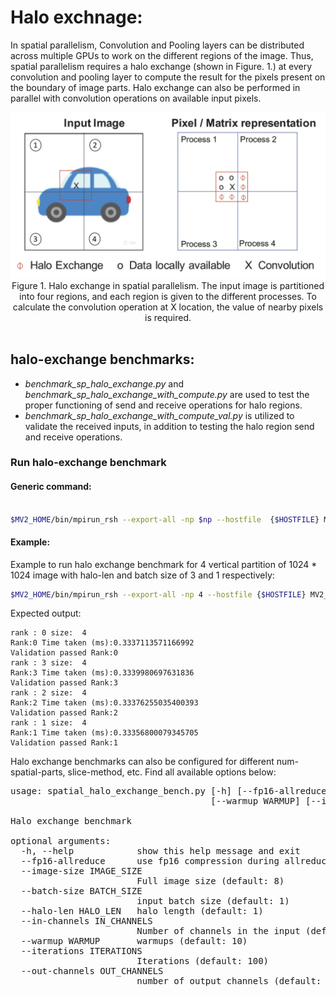 #  Halo exchnage:
In spatial parallelism, Convolution and Pooling layers can be distributed across multiple GPUs to work on the different regions of the image. Thus, spatial parallelism requires a halo exchange (shown in Figure. 1.) at every convolution and pooling layer to compute the result for the pixels present on the boundary of image parts. Halo exchange can also be performed in parallel with convolution operations on available input pixels.
<div align="center">
 <img src="../../../docs/assets/images/Halo_Exchange.jpg" width="600px">
 </br>
  <figcaption>Figure 1. Halo exchange in spatial parallelism. The input image is partitioned into four regions, and each region is given to the different processes. To calculate the convolution operation at X location, the value of nearby pixels is required. 
  </figcaption>
    </br>
</div>


## halo-exchange benchmarks:
- *benchmark_sp_halo_exchange.py* and *benchmark_sp_halo_exchange_with_compute.py* are used to test the proper functioning of send and receive operations for halo regions.
- *benchmark_sp_halo_exchange_with_compute_val.py* is utilized to validate the received inputs, in addition to testing the halo region send and receive operations.
### Run halo-exchange benchmark

#### Generic command:
```bash

$MV2_HOME/bin/mpirun_rsh --export-all -np $np --hostfile  {$HOSTFILE} MV2_USE_CUDA=1 MV2_HYBRID_BINDING_POLICY=spread MV2_CPU_BINDING_POLICY=hybrid MV2_USE_GDRCOPY=0 PYTHONNOUSERSITE=true LD_PRELOAD=$MV2_HOME/lib/libmpi.so python ${halo_benchmark} --image-size ${image_size} --batch-size ${batch_size} --num-spatial-parts ${num_spatial_parts} --slice-method ${partition}

```
#### Example:
Example to run halo exchange benchmark for 4 vertical partition of 1024 * 1024 image with halo-len and batch size of 3 and 1 respectively: 
```bash
$MV2_HOME/bin/mpirun_rsh --export-all -np 4 --hostfile {$HOSTFILE} MV2_USE_CUDA=1 MV2_HYBRID_BINDING_POLICY=spread MV2_CPU_BINDING_POLICY=hybrid MV2_USE_GDRCOPY=0 PYTHONNOUSERSITE=true LD_PRELOAD=$MV2_HOME/lib/libmpi.so python benchmarks/communication/halo/benchmark_sp_halo_exchange.py --image-size 1024 --batch-size 1 --halo-len 3 --num-spatial-parts 4 --slice-method "vertical"
```

Expected output:
```
rank : 0 size:  4
Rank:0 Time taken (ms):0.3337113571166992
Validation passed Rank:0
rank : 3 size:  4
Rank:3 Time taken (ms):0.3339980697631836
Validation passed Rank:3
rank : 2 size:  4
Rank:2 Time taken (ms):0.33376255035400393
Validation passed Rank:2
rank : 1 size:  4
Rank:1 Time taken (ms):0.33356800079345705
Validation passed Rank:1
```
Halo exchange benchmarks can also be configured for different num-spatial-parts, slice-method, etc. Find all available options below:
<pre>
usage: spatial_halo_exchange_bench.py [-h] [--fp16-allreduce] [--image-size IMAGE_SIZE] [--batch-size BATCH_SIZE] [--halo-len HALO_LEN] [--in-channels IN_CHANNELS]
                                      [--warmup WARMUP] [--iterations ITERATIONS] [--out-channels OUT_CHANNELS]

Halo exchange benchmark

optional arguments:
  -h, --help            show this help message and exit
  --fp16-allreduce      use fp16 compression during allreduce (default: False)
  --image-size IMAGE_SIZE
                        Full image size (default: 8)
  --batch-size BATCH_SIZE
                        input batch size (default: 1)
  --halo-len HALO_LEN   halo length (default: 1)
  --in-channels IN_CHANNELS
                        Number of channels in the input (default: 1)
  --warmup WARMUP       warmups (default: 10)
  --iterations ITERATIONS
                        Iterations (default: 100)
  --out-channels OUT_CHANNELS
                        number of output channels (default: 256)
</pre>

